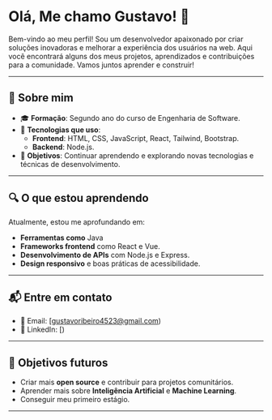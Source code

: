# Olá, Me chamo Gustavo! 👋

Bem-vindo ao meu perfil! Sou um desenvolvedor apaixonado por criar soluções inovadoras e melhorar a experiência dos usuários na web. Aqui você encontrará alguns dos meus projetos, aprendizados e contribuições para a comunidade. Vamos juntos aprender e construir!

---

## 💼 Sobre mim

- 🎓 **Formação**: Segundo ano do curso de Engenharia de Software.
- 🔧 **Tecnologias que uso**: 
  - **Frontend**: HTML, CSS, JavaScript, React, Tailwind, Bootstrap.
  - **Backend**: Node.js.
- 🚀 **Objetivos**: Continuar aprendendo e explorando novas tecnologias e técnicas de desenvolvimento.

---

## 🔍 O que estou aprendendo

Atualmente, estou me aprofundando em:

- **Ferramentas como** Java
- **Frameworks frontend** como React e Vue.
- **Desenvolvimento de APIs** com Node.js e Express.
- **Design responsivo** e boas práticas de acessibilidade.

---

## 📬 Entre em contato

- 📧 Email: [gustavoribeiro4523@gmail.com)
- 💼 LinkedIn: [)


---

## 🎯 Objetivos futuros

- Criar mais **open source** e contribuir para projetos comunitários.
- Aprender mais sobre **Inteligência Artificial** e **Machine Learning**.
- Conseguir meu primeiro estágio.

---
